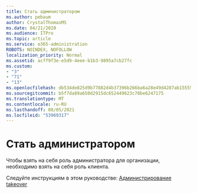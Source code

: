 ```yaml
---
title: Стать администратором
ms.author: pebaum
author: CrystalThomasMS
ms.date: 04/21/2020
ms.audience: ITPro
ms.topic: article
ms.service: o365-administration
ROBOTS: NOINDEX, NOFOLLOW
localization_priority: Normal
ms.assetid: acff9f3e-e5d9-4eee-b1b3-9895a7cb27fc
ms.custom:
- "3"
- "71"
- "13"
ms.openlocfilehash: db534de825d9b77882d4b37396b266ba6a28e49d4287ab1555500b4e54d8c10b
ms.sourcegitcommit: b5f7da89a650d2915dc652449623c78be6247175
ms.translationtype: MT
ms.contentlocale: ru-RU
ms.lasthandoff: 08/05/2021
ms.locfileid: "53969317"
---
```

# <a name="become-an-admin"></a>Стать администратором

Чтобы взять на себя роль администратора для организации, необходимо взять на себя роль клиента.
  
Следуйте инструкциям в этом руководстве: [Администрирование takeover](https://docs.microsoft.com/azure/active-directory/users-groups-roles/domains-admin-takeover)